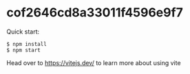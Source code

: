 # cof2646cd8a33011f4596e9f7

Quick start:

```
$ npm install
$ npm start
````

Head over to https://vitejs.dev/ to learn more about using vite


